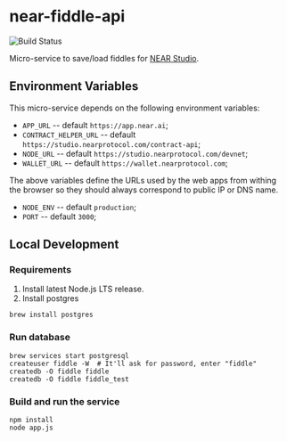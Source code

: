# near-fiddle-api

 ![Build Status](https://gitlab.com/near-protocol/near-fiddle-api/badges/staging/pipeline.svg)

Micro-service to save/load fiddles for [NEAR Studio](https://github.com/NEARProtocol/NEARStudio).

## Environment Variables
This micro-service depends on the following environment variables:
* `APP_URL` -- default `https://app.near.ai`;
* `CONTRACT_HELPER_URL` -- default `https://studio.nearprotocol.com/contract-api`;
* `NODE_URL` -- default `https://studio.nearprotocol.com/devnet`;
* `WALLET_URL` -- default `https://wallet.nearprotocol.com`;

The above variables define the URLs used by the web apps from withing the browser so they should always correspond to
public IP or DNS name.

* `NODE_ENV` -- default `production`;
* `PORT` -- default `3000`;

## Local Development
### Requirements 

1) Install latest Node.js LTS release.
2) Install postgres 

```
brew install postgres
```

### Run database 

```
brew services start postgresql
createuser fiddle -W  # It'll ask for password, enter "fiddle"
createdb -O fiddle fiddle
createdb -O fiddle fiddle_test
```

### Build and run the service 

```
npm install
node app.js
```
